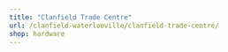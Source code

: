 ```yaml
---
title: "Clanfield Trade Centre"
url: /clanfield-waterlooville/clanfield-trade-centre/
shop: hardware
---
```

